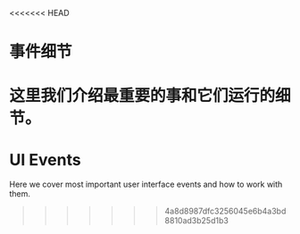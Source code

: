 <<<<<<< HEAD
# 事件细节

这里我们介绍最重要的事和它们运行的细节。
=======
# UI Events

Here we cover most important user interface events and how to work with them.
>>>>>>> 4a8d8987dfc3256045e6b4a3bd8810ad3b25d1b3
